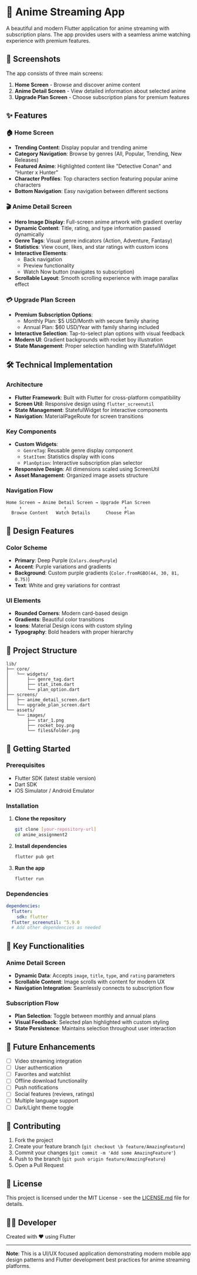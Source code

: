 # 🎌 Anime Streaming App

A beautiful and modern Flutter application for anime streaming with subscription plans. The app provides users with a seamless anime watching experience with premium features.

## 📱 Screenshots

The app consists of three main screens:

1. **Home Screen** - Browse and discover anime content
2. **Anime Detail Screen** - View detailed information about selected anime
3. **Upgrade Plan Screen** - Choose subscription plans for premium features

## ✨ Features

### 🏠 Home Screen
- **Trending Content**: Display popular and trending anime
- **Category Navigation**: Browse by genres (All, Popular, Trending, New Releases)
- **Featured Anime**: Highlighted content like "Detective Conan" and "Hunter x Hunter"
- **Character Profiles**: Top characters section featuring popular anime characters
- **Bottom Navigation**: Easy navigation between different sections

### 🎬 Anime Detail Screen
- **Hero Image Display**: Full-screen anime artwork with gradient overlay
- **Dynamic Content**: Title, rating, and type information passed dynamically
- **Genre Tags**: Visual genre indicators (Action, Adventure, Fantasy)
- **Statistics**: View count, likes, and star ratings with custom icons
- **Interactive Elements**: 
  - Back navigation
  - Preview functionality
  - Watch Now button (navigates to subscription)
- **Scrollable Layout**: Smooth scrolling experience with image parallax effect

### 💳 Upgrade Plan Screen
- **Premium Subscription Options**:
  - Monthly Plan: $5 USD/Month with secure family sharing
  - Annual Plan: $60 USD/Year with family sharing included
- **Interactive Selection**: Tap-to-select plan options with visual feedback
- **Modern UI**: Gradient backgrounds with rocket boy illustration
- **State Management**: Proper selection handling with StatefulWidget

## 🛠️ Technical Implementation

### Architecture
- **Flutter Framework**: Built with Flutter for cross-platform compatibility
- **Screen Util**: Responsive design using `flutter_screenutil`
- **State Management**: StatefulWidget for interactive components
- **Navigation**: MaterialPageRoute for screen transitions

### Key Components
- **Custom Widgets**: 
  - `GenreTag`: Reusable genre display component
  - `StatItem`: Statistics display with icons
  - `PlanOption`: Interactive subscription plan selector
- **Responsive Design**: All dimensions scaled using ScreenUtil
- **Asset Management**: Organized image assets structure

### Navigation Flow
```
Home Screen → Anime Detail Screen → Upgrade Plan Screen
     ↑                ↑                      ↑
  Browse Content   Watch Details      Choose Plan
```

## 🎨 Design Features

### Color Scheme
- **Primary**: Deep Purple (`Colors.deepPurple`)
- **Accent**: Purple variations and gradients
- **Background**: Custom purple gradients (`Color.fromRGBO(44, 30, 81, 0.75)`)
- **Text**: White and grey variations for contrast

### UI Elements
- **Rounded Corners**: Modern card-based design
- **Gradients**: Beautiful color transitions
- **Icons**: Material Design icons with custom styling
- **Typography**: Bold headers with proper hierarchy

## 📁 Project Structure

```
lib/
├── core/
│   └── widgets/
│       ├── genre_tag.dart
│       ├── stat_item.dart
│       └── plan_option.dart
├── screens/
│   ├── anime_detail_screen.dart
│   └── upgrade_plan_screen.dart
└── assets/
    └── images/
        ├── star_1.png
        ├── rocket_boy.png
        └── files&folder.png
```

## 🚀 Getting Started

### Prerequisites
- Flutter SDK (latest stable version)
- Dart SDK
- iOS Simulator / Android Emulator

### Installation

1. **Clone the repository**
   ```bash
   git clone [your-repository-url]
   cd anime_assignment2
   ```

2. **Install dependencies**
   ```bash
   flutter pub get
   ```

3. **Run the app**
   ```bash
   flutter run
   ```

### Dependencies

```yaml
dependencies:
  flutter:
    sdk: flutter
  flutter_screenutil: ^5.9.0
  # Add other dependencies as needed
```

## 🎯 Key Functionalities

### Anime Detail Screen
- **Dynamic Data**: Accepts `image`, `title`, `type`, and `rating` parameters
- **Scrollable Content**: Image scrolls with content for modern UX
- **Navigation Integration**: Seamlessly connects to subscription flow

### Subscription Flow
- **Plan Selection**: Toggle between monthly and annual plans
- **Visual Feedback**: Selected plan highlighted with custom styling
- **State Persistence**: Maintains selection throughout user interaction

## 🔮 Future Enhancements

- [ ] Video streaming integration
- [ ] User authentication
- [ ] Favorites and watchlist
- [ ] Offline download functionality
- [ ] Push notifications
- [ ] Social features (reviews, ratings)
- [ ] Multiple language support
- [ ] Dark/Light theme toggle

## 🤝 Contributing

1. Fork the project
2. Create your feature branch (`git checkout \b feature/AmazingFeature`)
3. Commit your changes (`git commit -m 'Add some AmazingFeature'`)
4. Push to the branch (`git push origin feature/AmazingFeature`)
5. Open a Pull Request

## 📄 License

This project is licensed under the MIT License - see the [LICENSE.md](LICENSE.md) file for details.

## 👨‍💻 Developer

Created with ❤️ using Flutter

---

**Note**: This is a UI/UX focused application demonstrating modern mobile app design patterns and Flutter development best practices for anime streaming platforms.